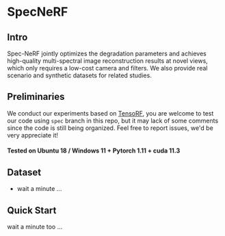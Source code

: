 # SpecNeRF

## Intro

Spec-NeRF jointly optimizes the degradation parameters and achieves high-quality multi-spectral image reconstruction results at novel views, which only requires a low-cost camera and filters. We also provide real scenario and synthetic datasets for related studies.

## Preliminaries

We conduct our experiments based on [TensoRF](https://apchenstu.github.io/TensoRF/), you are welcome to test our code using `spec` branch in this repo, but it may lack of some comments since the code is still being organized. Feel free to report issues, we'd be very appreciate it!



#### Tested on Ubuntu 18 / Windows 11 + Pytorch 1.11 + cuda 11.3



## Dataset
* wait a minute ...



## Quick Start
wait a minute too ...



